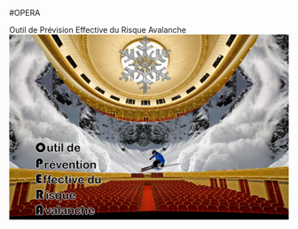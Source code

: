 #OPERA

Outil de Prévision Effective du Risque Avalanche
![doc/logo.jpg](doc/logo.jpg "Logo du projet")
